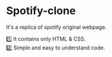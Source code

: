 # Spotify-clone
It's a replica of spotify original webpage.

1️⃣ It contains only HTML & CSS. <br>
2️⃣ Simple and easy to understand code.

